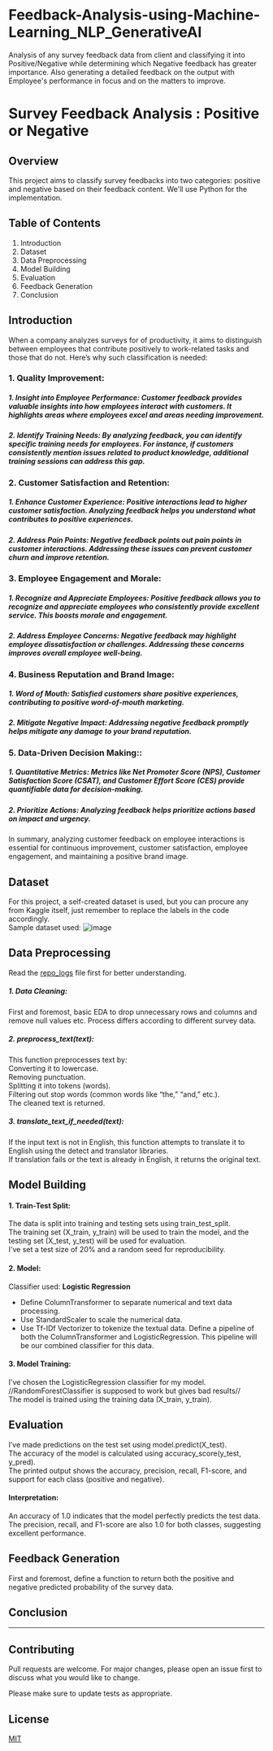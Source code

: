 # Feedback-Analysis-using-Machine-Learning_NLP_GenerativeAI
Analysis of any survey feedback data from client and classifying it into Positive/Negative while determining which Negative feedback has greater importance.
Also generating a detailed feedback on the output with Employee's performance in focus and on the matters to improve. 

# Survey Feedback Analysis : Positive or Negative

## Overview
This project aims to classify survey feedbacks into two categories: positive and negative based on their feedback content. We'll use Python for the implementation.

## Table of Contents
1. Introduction
2. Dataset
3. Data Preprocessing
4. Model Building
5. Evaluation
6. Feedback Generation
7. Conclusion

## Introduction
When a company analyzes surveys for of productivity, it aims to distinguish between employees that contribute positively to work-related tasks and those that do not. Here’s why such classification is needed:

### 1. Quality Improvement:
##### 1. Insight into Employee Performance: Customer feedback provides valuable insights into how employees interact with customers. It highlights areas where employees excel and areas needing improvement.
##### 2. Identify Training Needs: By analyzing feedback, you can identify specific training needs for employees. For instance, if customers consistently mention issues related to product knowledge, additional training sessions can address this gap.

### 2. Customer Satisfaction and Retention:
##### 1. Enhance Customer Experience: Positive interactions lead to higher customer satisfaction. Analyzing feedback helps you understand what contributes to positive experiences.
##### 2. Address Pain Points: Negative feedback points out pain points in customer interactions. Addressing these issues can prevent customer churn and improve retention.

### 3. Employee Engagement and Morale:
##### 1. Recognize and Appreciate Employees: Positive feedback allows you to recognize and appreciate employees who consistently provide excellent service. This boosts morale and engagement.
##### 2. Address Employee Concerns: Negative feedback may highlight employee dissatisfaction or challenges. Addressing these concerns improves overall employee well-being.

### 4. Business Reputation and Brand Image:
##### 1. Word of Mouth: Satisfied customers share positive experiences, contributing to positive word-of-mouth marketing.
##### 2. Mitigate Negative Impact: Addressing negative feedback promptly helps mitigate any damage to your brand reputation.

### 5. Data-Driven Decision Making::
##### 1. Quantitative Metrics: Metrics like Net Promoter Score (NPS), Customer Satisfaction Score (CSAT), and Customer Effort Score (CES) provide quantifiable data for decision-making.
##### 2. Prioritize Actions: Analyzing feedback helps prioritize actions based on impact and urgency.

In summary, analyzing customer feedback on employee interactions is essential for continuous improvement, customer satisfaction, employee engagement, and maintaining a positive brand image.

## Dataset
For this project, a self-created dataset is used, but you can procure any from Kaggle itself, just remember to replace the labels in the code accordingly.  
Sample dataset used:
![image](https://github.com/user-attachments/assets/807c3403-1a0d-4173-a8a9-8237d5feaf9a)


## Data Preprocessing
Read the [repo_logs](https://github.com/sarkar-sayan/Feedback_Analysis-using-Machine_Learning_NLP_GenerativeAI/blob/main/repo_logs) file first for better understanding.
##### 1. Data Cleaning:
First and foremost, basic EDA to drop unnecessary rows and columns and remove null values etc. Process differs according to different survey data.
##### 2. preprocess_text(text):
This function preprocesses text by:  
Converting it to lowercase.  
Removing punctuation.  
Splitting it into tokens (words).  
Filtering out stop words (common words like “the,” “and,” etc.).  
The cleaned text is returned.  
##### 3. translate_text_if_needed(text):
If the input text is not in English, this function attempts to translate it to English using the detect and translator libraries.  
If translation fails or the text is already in English, it returns the original text.  


## Model Building
#### 1. Train-Test Split:
The data is split into training and testing sets using train_test_split.  
The training set (X_train, y_train) will be used to train the model, and the testing set (X_test, y_test) will be used for evaluation.  
I've set a test size of 20% and a random seed for reproducibility.  
#### 2. Model:
Classifier used: __Logistic Regression__
* Define ColumnTransformer to separate numerical and text data processing.
* Use StandardScaler to scale the numerical data.
* Use Tf-IDf Vectorizer to tokenize the textual data.
Define a pipeline of both the ColumnTransformer and LogisticRegression.
This pipeline will be our combined classifier for this data.
#### 3. Model Training:
I've chosen the LogisticRegression classifier for my model. //RandomForestClassifier is supposed to work but gives bad results//   
The model is trained using the training data (X_train, y_train).  

## Evaluation
I’ve made predictions on the test set using model.predict(X_test).  
The accuracy of the model is calculated using accuracy_score(y_test, y_pred).  
The printed output shows the accuracy, precision, recall, F1-score, and support for each class (positive and negative).  
#### Interpretation:
An accuracy of 1.0 indicates that the model perfectly predicts the test data.  
The precision, recall, and F1-score are also 1.0 for both classes, suggesting excellent performance.  

## Feedback Generation
First and foremost, define a function to return both the positive and negative predicted probability of the survey data.


## Conclusion



---

## Contributing

Pull requests are welcome. For major changes, please open an issue first
to discuss what you would like to change.

Please make sure to update tests as appropriate.

## License

[MIT](https://choosealicense.com/licenses/mit/)
